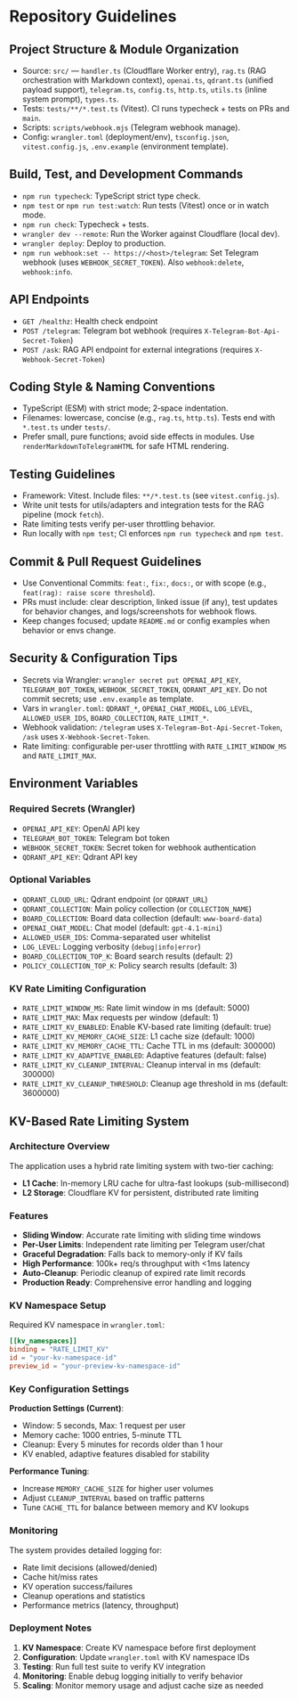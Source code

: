 # Repository Guidelines

## Project Structure & Module Organization

- Source: `src/` — `handler.ts` (Cloudflare Worker entry), `rag.ts` (RAG orchestration with Markdown context), `openai.ts`, `qdrant.ts` (unified payload support), `telegram.ts`, `config.ts`, `http.ts`, `utils.ts` (inline system prompt), `types.ts`.
- Tests: `tests/**/*.test.ts` (Vitest). CI runs typecheck + tests on PRs and `main`.
- Scripts: `scripts/webhook.mjs` (Telegram webhook manage).
- Config: `wrangler.toml` (deployment/env), `tsconfig.json`, `vitest.config.js`, `.env.example` (environment template).

## Build, Test, and Development Commands

- `npm run typecheck`: TypeScript strict type check.
- `npm test` or `npm run test:watch`: Run tests (Vitest) once or in watch mode.
- `npm run check`: Typecheck + tests.
- `wrangler dev --remote`: Run the Worker against Cloudflare (local dev).
- `wrangler deploy`: Deploy to production.
- `npm run webhook:set -- https://<host>/telegram`: Set Telegram webhook (uses `WEBHOOK_SECRET_TOKEN`). Also `webhook:delete`, `webhook:info`.

## API Endpoints

- `GET /healthz`: Health check endpoint
- `POST /telegram`: Telegram bot webhook (requires `X-Telegram-Bot-Api-Secret-Token`)
- `POST /ask`: RAG API endpoint for external integrations (requires `X-Webhook-Secret-Token`)

## Coding Style & Naming Conventions

- TypeScript (ESM) with strict mode; 2‑space indentation.
- Filenames: lowercase, concise (e.g., `rag.ts`, `http.ts`). Tests end with `*.test.ts` under `tests/`.
- Prefer small, pure functions; avoid side effects in modules. Use `renderMarkdownToTelegramHTML` for safe HTML rendering.

## Testing Guidelines

- Framework: Vitest. Include files: `**/*.test.ts` (see `vitest.config.js`).
- Write unit tests for utils/adapters and integration tests for the RAG pipeline (mock `fetch`).
- Rate limiting tests verify per-user throttling behavior.
- Run locally with `npm test`; CI enforces `npm run typecheck` and `npm test`.

## Commit & Pull Request Guidelines

- Use Conventional Commits: `feat:`, `fix:`, `docs:`, or with scope (e.g., `feat(rag): raise score threshold`).
- PRs must include: clear description, linked issue (if any), test updates for behavior changes, and logs/screenshots for webhook flows.
- Keep changes focused; update `README.md` or config examples when behavior or envs change.

## Security & Configuration Tips

- Secrets via Wrangler: `wrangler secret put OPENAI_API_KEY`, `TELEGRAM_BOT_TOKEN`, `WEBHOOK_SECRET_TOKEN`, `QDRANT_API_KEY`. Do not commit secrets; use `.env.example` as template.
- Vars in `wrangler.toml`: `QDRANT_*`, `OPENAI_CHAT_MODEL`, `LOG_LEVEL`, `ALLOWED_USER_IDS`, `BOARD_COLLECTION`, `RATE_LIMIT_*`.
- Webhook validation: `/telegram` uses `X-Telegram-Bot-Api-Secret-Token`, `/ask` uses `X-Webhook-Secret-Token`.
- Rate limiting: configurable per-user throttling with `RATE_LIMIT_WINDOW_MS` and `RATE_LIMIT_MAX`.

## Environment Variables

### Required Secrets (Wrangler)

- `OPENAI_API_KEY`: OpenAI API key
- `TELEGRAM_BOT_TOKEN`: Telegram bot token
- `WEBHOOK_SECRET_TOKEN`: Secret token for webhook authentication
- `QDRANT_API_KEY`: Qdrant API key

### Optional Variables

- `QDRANT_CLOUD_URL`: Qdrant endpoint (or `QDRANT_URL`)
- `QDRANT_COLLECTION`: Main policy collection (or `COLLECTION_NAME`)
- `BOARD_COLLECTION`: Board data collection (default: `www-board-data`)
- `OPENAI_CHAT_MODEL`: Chat model (default: `gpt-4.1-mini`)
- `ALLOWED_USER_IDS`: Comma-separated user whitelist
- `LOG_LEVEL`: Logging verbosity (`debug|info|error`)
- `BOARD_COLLECTION_TOP_K`: Board search results (default: 2)
- `POLICY_COLLECTION_TOP_K`: Policy search results (default: 3)

### KV Rate Limiting Configuration

- `RATE_LIMIT_WINDOW_MS`: Rate limit window in ms (default: 5000)
- `RATE_LIMIT_MAX`: Max requests per window (default: 1)
- `RATE_LIMIT_KV_ENABLED`: Enable KV-based rate limiting (default: true)
- `RATE_LIMIT_KV_MEMORY_CACHE_SIZE`: L1 cache size (default: 1000)
- `RATE_LIMIT_KV_MEMORY_CACHE_TTL`: Cache TTL in ms (default: 300000)
- `RATE_LIMIT_KV_ADAPTIVE_ENABLED`: Adaptive features (default: false)
- `RATE_LIMIT_KV_CLEANUP_INTERVAL`: Cleanup interval in ms (default: 300000)
- `RATE_LIMIT_KV_CLEANUP_THRESHOLD`: Cleanup age threshold in ms (default: 3600000)

## KV-Based Rate Limiting System

### Architecture Overview

The application uses a hybrid rate limiting system with two-tier caching:
- **L1 Cache**: In-memory LRU cache for ultra-fast lookups (sub-millisecond)
- **L2 Storage**: Cloudflare KV for persistent, distributed rate limiting

### Features

- **Sliding Window**: Accurate rate limiting with sliding time windows
- **Per-User Limits**: Independent rate limiting per Telegram user/chat
- **Graceful Degradation**: Falls back to memory-only if KV fails
- **High Performance**: 100k+ req/s throughput with <1ms latency
- **Auto-Cleanup**: Periodic cleanup of expired rate limit records
- **Production Ready**: Comprehensive error handling and logging

### KV Namespace Setup

Required KV namespace in `wrangler.toml`:
```toml
[[kv_namespaces]]
binding = "RATE_LIMIT_KV"
id = "your-kv-namespace-id"
preview_id = "your-preview-kv-namespace-id"
```

### Key Configuration Settings

**Production Settings (Current)**:
- Window: 5 seconds, Max: 1 request per user
- Memory cache: 1000 entries, 5-minute TTL
- Cleanup: Every 5 minutes for records older than 1 hour
- KV enabled, adaptive features disabled for stability

**Performance Tuning**:
- Increase `MEMORY_CACHE_SIZE` for higher user volumes
- Adjust `CLEANUP_INTERVAL` based on traffic patterns  
- Tune `CACHE_TTL` for balance between memory and KV lookups

### Monitoring

The system provides detailed logging for:
- Rate limit decisions (allowed/denied)
- Cache hit/miss rates
- KV operation success/failures
- Cleanup operations and statistics
- Performance metrics (latency, throughput)

### Deployment Notes

1. **KV Namespace**: Create KV namespace before first deployment
2. **Configuration**: Update `wrangler.toml` with KV namespace IDs
3. **Testing**: Run full test suite to verify KV integration
4. **Monitoring**: Enable debug logging initially to verify behavior
5. **Scaling**: Monitor memory usage and adjust cache size as needed
